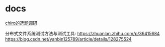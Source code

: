 # docs
[chiro的选题调研](https://www.chiro.work/OS-91d55007e60b46c18ac394c68c99a5b7)

分布式文件系统测试方法与测试工具:
https://zhuanlan.zhihu.com/p/36415684
https://blog.csdn.net/yanbin125789/article/details/128275524